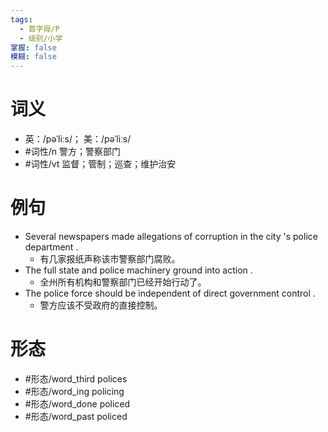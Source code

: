 ```yaml
---
tags:
  - 首字母/P
  - 级别/小学
掌握: false
模糊: false
---
```

# 词义
- 英：/pəˈliːs/； 美：/pəˈliːs/
- #词性/n  警方；警察部门
- #词性/vt  监督；管制；巡查；维护治安
# 例句
- Several newspapers made allegations of corruption in the city 's police department .
	- 有几家报纸声称该市警察部门腐败。
- The full state and police machinery ground into action .
	- 全州所有机构和警察部门已经开始行动了。
- The police force should be independent of direct government control .
	- 警方应该不受政府的直接控制。
# 形态
- #形态/word_third polices
- #形态/word_ing policing
- #形态/word_done policed
- #形态/word_past policed
